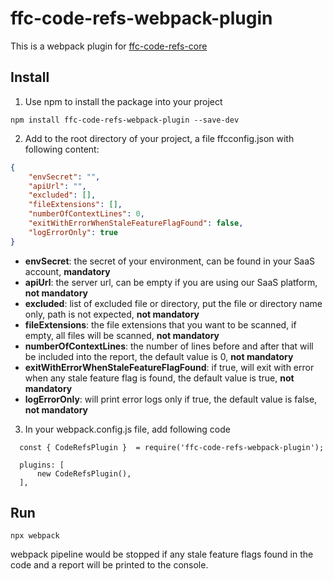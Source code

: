 # ffc-code-refs-webpack-plugin

This is a webpack plugin for [ffc-code-refs-core](https://github.com/feature-flags-co/ffc-code-refs-core)

## Install

1. Use npm to install the package into your project
  ```
  npm install ffc-code-refs-webpack-plugin --save-dev
  ```

2. Add to the root directory of your project, a file ffcconfig.json with following content:
```json
{
    "envSecret": "",
    "apiUrl": "",
    "excluded": [],
    "fileExtensions": [],
    "numberOfContextLines": 0,
    "exitWithErrorWhenStaleFeatureFlagFound": false,
    "logErrorOnly": true
}
```
- **envSecret**: the secret of your environment, can be found in your SaaS account, **mandatory**
- **apiUrl**: the server url, can be empty if you are using our SaaS platform,  **not mandatory**
- **excluded**: list of excluded file or directory, put the file or directory name only, path is not expected, **not mandatory**
- **fileExtensions**: the file extensions that you want to be scanned, if empty, all files will be scanned, **not mandatory**
- **numberOfContextLines**: the number of lines before and after that will be included into the report, the default value is 0, **not mandatory**
- **exitWithErrorWhenStaleFeatureFlagFound**: if true, will exit with error when any stale feature flag is found, the default value is true, **not mandatory**
- **logErrorOnly**: will print error logs only if true, the default value is false, **not mandatory**

3. In your webpack.config.js file, add following code
  ```
    const { CodeRefsPlugin }  = require('ffc-code-refs-webpack-plugin');
  ```


  ```
    plugins: [
        new CodeRefsPlugin(),
    ],
  ```

## Run

```
npx webpack
```

webpack pipeline would be stopped if any stale feature flags found in the code and a report will be printed to the console.
